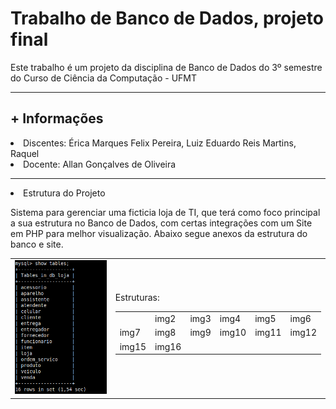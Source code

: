 # Trabalho de Banco de Dados, projeto final
Este trabalho é um projeto da disciplina de Banco de Dados do 3º semestre do Curso de Ciência da Computação - UFMT
<hr>
<h2>+ Informações</h2>
<li>Discentes: Érica Marques Felix Pereira, Luiz Eduardo Reis Martins, Raquel </li>
<li>Docente: Allan Gonçalves de Oliveira</li>
<hr>

<li>Estrutura do Projeto</li>
<p>Sistema para gerenciar uma ficticia loja de TI, que terá como foco principal a sua estrutura no Banco de Dados, com certas integrações com um Site em PHP para melhor visualização. Abaixo segue anexos da estrutura do banco e site.</p>
<table>
  <tr>
    <td><img src="https://github.com/Lu1zReis/trabalhoBancoDados-GirlTech/blob/main/imagens/tabelas.png"></td>
    <td>
      Estruturas:
      <table>
        <tr>
          <td><img src=""></td>
          <td>img2</td>
          <td>img3</td>
          <td>img4</td>
          <td>img5</td>
          <td>img6</td>
        </tr>
        <tr>
          <td>img7</td>
          <td>img8</td>
          <td>img9</td>
          <td>img10</td>
          <td>img11</td>
          <td>img12</td>
        </tr>
        <tr>
          <td>img15</td>
          <td>img16</td>
        </tr>
      </table>
    </td>
  </tr>
</table>  
